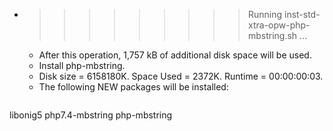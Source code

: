 * >>>>>>>>> Running inst-std-xtra-opw-php-mbstring.sh ...
  * After this operation, 1,757 kB of additional disk space will be used.
  * Install php-mbstring.
  * Disk size = 6158180K. Space Used = 2372K. Runtime = 00:00:00:03.
  * The following NEW packages will be installed:
  ```bash
libonig5 php7.4-mbstring php-mbstring
  ```
